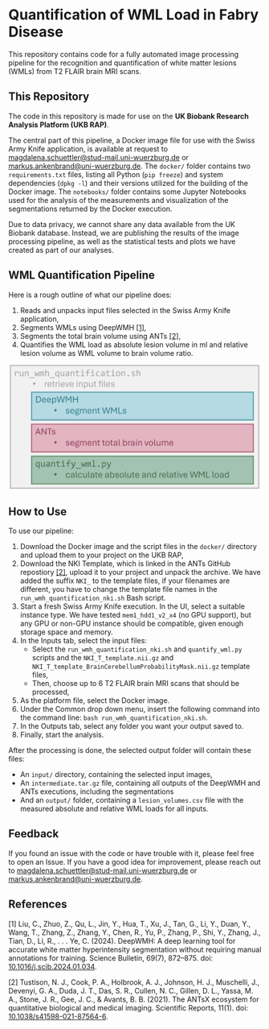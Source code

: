# Quantification of WML Load in Fabry Disease

This repository contains code for a fully automated image processing pipeline for the recognition and quantification of white matter lesions (WMLs) from T2 FLAIR brain MRI scans. 


## This Repository

The code in this repository is made for use on the **UK Biobank Research Analysis Platform (UKB RAP)**.

The central part of this pipeline, a Docker image file for use with the Swiss Army Knife application, is available at request to magdalena.schuettler@stud-mail.uni-wuerzburg.de or markus.ankenbrand@uni-wuerzburg.de. The `docker/` folder contains two `requirements.txt` files, listing all Python (`pip freeze`) and system dependencies (`dpkg -l`) and their versions utilized for the building of the Docker image. The `notebooks/` folder contains some Jupyter Notebooks used for the analysis of the measurements and visualization of the segmentations returned by the Docker execution. 

Due to data privacy, we cannot share any data available from the UK Biobank database. Instead, we are publishing the results of the image processing pipeline, as well as the statistical tests and plots we have created as part of our analyses.


## WML Quantification Pipeline

Here is a rough outline of what our pipeline does:

1. Reads and unpacks input files selected in the Swiss Army Knife application,
2. Segments WMLs using DeepWMH [[1]](#1),
3. Segments the total brain volume using ANTs [[2]](#2),
4. Quantifies the WML load as absolute lesion volume in ml and relative lesion volume as WML volume to brain volume ratio.

<img src="data/misc/wml-code.png" width="500">


## How to Use

To use our pipeline:

1. Download the Docker image and the script files in the `docker/` directory and upload them to your project on the UKB RAP,
2. Download the NKI Template, which is linked in the ANTs GitHub repostiory [[2]](#2), upload it to your project and unpack the archive. We have added the suffix `NKI_` to the template files, if your filenames are different, you have to change the template file names in the `run_wmh_quantification_nki.sh` Bash script.
3. Start a fresh Swiss Army Knife execution. In the UI, select a suitable instance type. We have tested `mem1_hdd1_v2_x4` (no GPU support), but any GPU or non-GPU instance should be compatible, given enough storage space and memory.
5. In the Inputs tab, select the input files:
     - Select the `run_wmh_quantification_nki.sh` and `quantify_wml.py` scripts and the `NKI_T_template.nii.gz` and `NKI_T_template_BrainCerebellumProbabilityMask.nii.gz` template files,
     - Then, choose up to 6 T2 FLAIR brain MRI scans that should be processed,
6. As the platform file, select the Docker image.
7. Under the Common drop down menu, insert the following command into the command line: `bash run_wmh_quantification_nki.sh`.
8. In the Outputs tab, select any folder you want your output saved to.
9. Finally, start the analysis.

After the processing is done, the selected output folder will contain these files:
- An `input/` directory, containing the selected input images,
- An `intermediate.tar.gz` file, containing all outputs of the DeepWMH and ANTs executions, including the segmentations
- And an `output/` folder, containing a `lesion_volumes.csv` file with the measured absolute and relative WML loads for all inputs.


## Feedback

If you found an issue with the code or have trouble with it, please feel free to open an Issue. If you have a good idea for improvement, please reach out to magdalena.schuettler@stud-mail.uni-wuerzburg.de or markus.ankenbrand@uni-wuerzburg.de.


## References 

<a id="1">[1]</a> 
Liu, C., Zhuo, Z., Qu, L., Jin, Y., Hua, T., Xu, J., Tan, G., Li, Y., Duan, Y., Wang, T., Zhang, Z., Zhang, Y., Chen, R., Yu, P., Zhang, P., Shi, Y., Zhang, J., Tian, D., Li, R., . . . Ye, C. (2024). DeepWMH: A deep learning tool for accurate white matter hyperintensity segmentation without requiring manual annotations for training. Science Bulletin, 69(7), 872–875. doi: [10.1016/j.scib.2024.01.034](https://doi.org/10.1016/j.scib.2024.01.034).

<a id="2">[2]</a> 
Tustison, N. J., Cook, P. A., Holbrook, A. J., Johnson, H. J., Muschelli, J., Devenyi, G. A., Duda, J. T., Das, S. R., Cullen, N. C., Gillen, D. L., Yassa, M. A., Stone, J. R., Gee, J. C., & Avants, B. B. (2021). The ANTsX ecosystem for quantitative biological and medical imaging. Scientific Reports, 11(1). doi: [10.1038/s41598-021-87564-6](https://doi.org/10.1038/s41598-021-87564-6).
